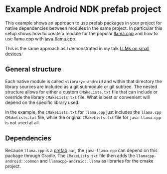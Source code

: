 # Example Android NDK prefab project

This example shows an approach to use prefab packages in your project for native dependencies between
modules in the same project. In particular this setup shows how to create a module for the popular
[llama.cpp](https://github.com/ggerganov/llama.cpp) and how to use llama.cpp with [java-llama.cpp](https://github.com/kherud/java-llama.cpp).

This is the same approach as I demonstrated in my talk [LLMs on small devices](https://speakerdeck.com/hugovisser/llms-on-small-devices-dutchaug).

## General structure
Each native module is called `<library>-android` and within that directory the library sources are
included as a git submodule or git subtree.
The nested structure allows for either a custom `CMakeLists.txt` file that can include or override
the library `CMakeLists.txt` file. What is best or convenient will depend on the specific library used.

In the example, the `CMakeLists.txt` for `llama.cpp` just includes the `llama.cpp` `CMakeLists.txt` file,
while the original `CMakeLists.txt` file for `java-llama.cpp` is not used at all.

## Dependencies
Because `llama.cpp` is a [prefab](https://developer.android.com/build/native-dependencies) `aar`, 
the `java-llama.cpp` can depend on this package through Gradle. The `CMakeLists.txt` file then
adds the `llamacpp-android::common` and `llamacpp-android::llama` as libraries for the cmake project.

